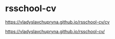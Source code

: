 # rsschool-cv

https://vladyslavchupryna.github.io/rsschool-cv/cv

https://vladyslavchupryna.github.io/rsschool-cv/